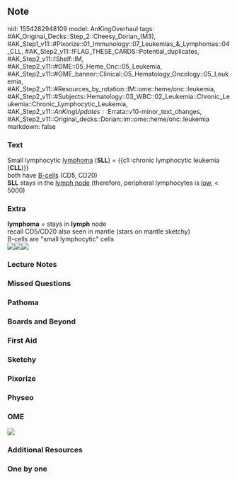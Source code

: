 ## Note
nid: 1554282948109
model: AnKingOverhaul
tags: #AK_Original_Decks::Step_2::Cheesy_Dorian_(M3), #AK_Step1_v11::#Pixorize::01_Immunology::07_Leukemias_&_Lymphomas::04_CLL, #AK_Step2_v11::!FLAG_THESE_CARDS::Potential_duplicates, #AK_Step2_v11::!Shelf::IM, #AK_Step2_v11::#OME::05_Heme_Onc::05_Leukemia, #AK_Step2_v11::#OME_banner::Clinical::05_Hematology_Oncology::05_Leukemia, #AK_Step2_v11::#Resources_by_rotation::IM::ome::heme/onc::leukemia, #AK_Step2_v11::#Subjects::Hematology::03_WBC::02_Leukemia::Chronic_Leukemia::Chronic_Lymphocytic_Leukemia, #AK_Step2_v11::$AnKingUpdates::$Errata::v10-minor_text_changes, #AK_Step2_v11::Original_decks::Dorian::im::ome::heme/onc::leukemia
markdown: false

### Text
<div>
  Small lymphocytic <u>lymphoma</u> (<b>SLL</b>) = {{c1::chronic
  lymphocytic leukemia (<b>CLL</b>)}}
</div>
<div>
  both have <u>B-cells</u> (CD5, CD20)
</div>
<div>
  <b>SLL</b> stays in the <u>lymph node</u> (therefore, peripheral
  lymphocytes is <u>low</u>, < 5000)
</div>

### Extra
<div>
  <div>
    <b>lymphoma</b> = stays in <b>lymph</b> node
  </div>
  <div>
    recall CD5/CD20 also seen in mantle (stars on mantle sketchy)
  </div>
  <div>
    B-cells are "small lymphocytic" cells
  </div>
  <div><img src="paste-1153361927733249.jpg"><img src=
  "paste-149305948110849%20(1).jpg"><img src=
  "paste-1641377586741249.jpg"></div>
</div>

### Lecture Notes


### Missed Questions


### Pathoma


### Boards and Beyond


### First Aid


### Sketchy


### Pixorize


### Physeo


### OME
<div class="ome-widget">
  <a href=
  "https://onlinemeded.org/spa/hematology-oncology/leukemia/acquire?ref=anki">
  <img src="_OME_AnkiFlashcards_Lesson_6.png"></a>
</div>

### Additional Resources


### One by one

